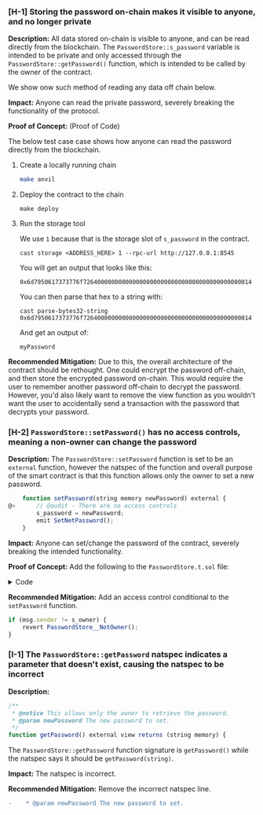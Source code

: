 ### [H-1] Storing the password on-chain makes it visible to anyone, and no longer private

**Description:** All data stored on-chain is visible to anyone, and can be read directly from the blockchain. The `PasswordStore::s_password` variable is intended to be private and only accessed through the `PasswordStore::getPassword()` function, which is intended to be called by the owner of the contract.

We show onw such method of reading any data off chain below.

**Impact:** Anyone can read the private password, severely breaking the functionality of the protocol.

**Proof of Concept:** (Proof of Code)

The below test case case shows how anyone can read the password directly from the blockchain.

1. Create a locally running chain

   ```zsh
   make anvil
   ```

2. Deploy the contract to the chain

   ```
   make deploy
   ```

3. Run the storage tool

   We use `1` because that is the storage slot of `s_password` in the contract.

   ```
   cast storage <ADDRESS_HERE> 1 --rpc-url http://127.0.0.1:8545
   ```

   You will get an output that looks like this:

   `0x6d7950617373776f726400000000000000000000000000000000000000000014`

   You can then parse that hex to a string with:

   ```
   cast parse-bytes32-string 0x6d7950617373776f726400000000000000000000000000000000000000000014
   ```

   And get an output of:

   ```
   myPassword
   ```

**Recommended Mitigation:** Due to this, the overall architecture of the contract should be rethought. One could encrypt the password off-chain, and then store the encrypted password on-chain. This would require the user to remember another password off-chain to decrypt the password. However, you'd also likely want to remove the view function as you wouldn't want the user to accidentally send a transaction with the password that decrypts your password.


### [H-2] `PasswordStore::setPassword()` has no access controls, meaning a non-owner can change the password

**Description:** The `PasswordStore::setPassword` function is set to be an `external` function, however the natspec of the function and overall purpose of the smart contract is that this function allows only the owner to set a new password.

```javascript
    function setPassword(string memory newPassword) external {
@>      // @audit - There are no access controls
        s_password = newPassword;
        emit SetNetPassword();
    }
```

**Impact:** Anyone can set/change the password of the contract, severely breaking the intended functionality.

**Proof of Concept:** Add the following to the `PasswordStore.t.sol` file:

<details>
<summary>Code</summary>

```javascript
    function test_anyone_can_set_password(address randomAddress) public {
        vm.assume(randomAddress != owner);
        vm.prank(randomAddress);
        string memory expectedPassword = "myNewPassword";
        passwordStore.setPassword(expectedPassword);

        vm.prank(owner);
        string memory actualPassword = passwordStore.getPassword();

        assertEq(actualPassword, expectedPassword);
    }
```

</details>

**Recommended Mitigation:** Add an access control conditional to the `setPassword` function.

```javascript
if (msg.sender != s_owner) {
    revert PasswordStore__NotOwner();
}
```

### [I-1] The `PasswordStore::getPassword` natspec indicates a parameter that doesn't exist, causing the natspec to be incorrect

**Description:**

```javascript
/**
 * @notice This allows only the owner to retrieve the password.
 * @param newPassword The new password to set.
 */
function getPassword() external view returns (string memory) {
```

The `PasswordStore::getPassword` function signature is `getPassword()` while the natspec says it should be `getPassword(string)`.

**Impact:** The natspec is incorrect.

**Recommended Mitigation:** Remove the incorrect natspec line.

```diff
-    * @param newPassword The new password to set.
```
